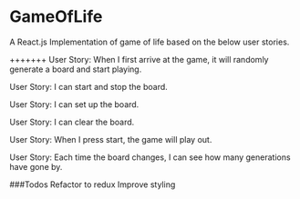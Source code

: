 # GameOfLife 


A React.js Implementation of game of life based on the below user stories.

+++++++
User Story: When I first arrive at the game, it will randomly generate a board and start playing.

User Story: I can start and stop the board.

User Story: I can set up the board.

User Story: I can clear the board.

User Story: When I press start, the game will play out.

User Story: Each time the board changes, I can see how many generations have gone by.







###Todos
Refactor to redux
Improve styling

